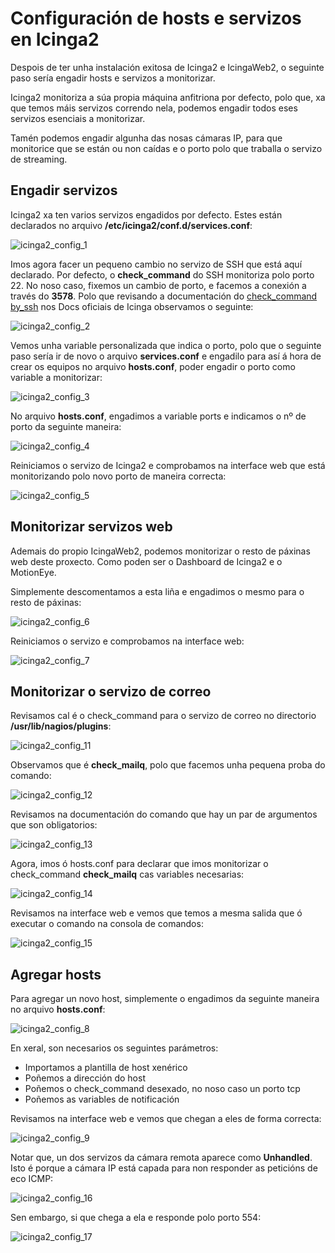 # Configuración de hosts e servizos en Icinga2

Despois de ter unha instalación exitosa de Icinga2 e IcingaWeb2, o seguinte paso sería engadir hosts e servizos a monitorizar.

Icinga2 monitoriza a súa propia máquina anfitriona por defecto, polo que, xa que temos máis servizos correndo nela, podemos engadir todos eses servizos esenciais a monitorizar.

Tamén podemos engadir algunha das nosas cámaras IP, para que monitorice que se están ou non caídas e o porto polo que traballa o servizo de streaming.

## Engadir servizos 

Icinga2 xa ten varios servizos engadidos por defecto. Estes están declarados no arquivo **/etc/icinga2/conf.d/services.conf**:

![icinga2_config_1](https://github.com/aaaarafiquem/ProxectoFinCicloASIR/blob/master/doc/img/icinga2_config_images/1.PNG)

Imos agora facer un pequeno cambio no servizo de SSH que está aquí declarado. Por defecto, o **check_command** do SSH monitoriza polo porto 22. No noso caso, fixemos un cambio de porto, e facemos a conexión a través do **3578**. Polo que revisando a documentación do [check_command by_ssh](https://icinga.com/docs/icinga-2/latest/doc/10-icinga-template-library/#by_ssh) nos Docs oficiais de Icinga observamos o seguinte:

![icinga2_config_2](https://github.com/aaaarafiquem/ProxectoFinCicloASIR/blob/master/doc/img/icinga2_config_images/2.PNG)

Vemos unha variable personalizada que indica o porto, polo que o seguinte paso sería ir de novo o arquivo **services.conf** e engadilo para así á hora de crear os equipos no arquivo **hosts.conf**, poder engadir o porto como variable a monitorizar:

![icinga2_config_3](https://github.com/aaaarafiquem/ProxectoFinCicloASIR/blob/master/doc/img/icinga2_config_images/3.PNG)

No arquivo **hosts.conf**, engadimos a variable ports e indicamos o nº de porto da seguinte maneira:

![icinga2_config_4](https://github.com/aaaarafiquem/ProxectoFinCicloASIR/blob/master/doc/img/icinga2_config_images/4.PNG)

Reiniciamos o servizo de Icinga2 e comprobamos na interface web que está monitorizando polo novo porto de maneira correcta:

![icinga2_config_5](https://github.com/aaaarafiquem/ProxectoFinCicloASIR/blob/master/doc/img/icinga2_config_images/5.PNG)

## Monitorizar servizos web

Ademais do propio IcingaWeb2, podemos monitorizar o resto de páxinas web deste proxecto. Como poden ser o Dashboard de Icinga2 e o MotionEye.

Simplemente descomentamos a esta liña e engadimos o mesmo para o resto de páxinas:

![icinga2_config_6](https://github.com/aaaarafiquem/ProxectoFinCicloASIR/blob/master/doc/img/icinga2_config_images/6.PNG)

Reiniciamos o servizo e comprobamos na interface web:

![icinga2_config_7](https://github.com/aaaarafiquem/ProxectoFinCicloASIR/blob/master/doc/img/icinga2_config_images/7.PNG)


## Monitorizar o servizo de correo

Revisamos cal é o check_command para o servizo de correo no directorio **/usr/lib/nagios/plugins**:

![icinga2_config_11](https://github.com/aaaarafiquem/ProxectoFinCicloASIR/blob/master/doc/img/icinga2_config_images/11.PNG)

Observamos que é **check_mailq**, polo que facemos unha pequena proba do comando:

![icinga2_config_12](https://github.com/aaaarafiquem/ProxectoFinCicloASIR/blob/master/doc/img/icinga2_config_images/12.PNG)

Revisamos na documentación do comando que hay un par de argumentos que son obligatorios:

![icinga2_config_13](https://github.com/aaaarafiquem/ProxectoFinCicloASIR/blob/master/doc/img/icinga2_config_images/13.PNG)

Agora, imos ó hosts.conf para declarar que imos monitorizar o check_command **check_mailq** cas variables necesarias:

![icinga2_config_14](https://github.com/aaaarafiquem/ProxectoFinCicloASIR/blob/master/doc/img/icinga2_config_images/14.PNG)

Revisamos na interface web e vemos que temos a mesma salida que ó executar o comando na consola de comandos:

![icinga2_config_15](https://github.com/aaaarafiquem/ProxectoFinCicloASIR/blob/master/doc/img/icinga2_config_images/15.PNG)

## Agregar hosts

Para agregar un novo host, simplemente o engadimos da seguinte maneira no arquivo **hosts.conf**:

![icinga2_config_8](https://github.com/aaaarafiquem/ProxectoFinCicloASIR/blob/master/doc/img/icinga2_config_images/8.PNG)

En xeral, son necesarios os seguintes parámetros:

- Importamos a plantilla de host xenérico
- Poñemos a dirección do host
- Poñemos o check_command desexado, no noso caso un porto tcp
- Poñemos as variables de notificación

Revisamos na interface web e vemos que chegan a eles de forma correcta:

![icinga2_config_9](https://github.com/aaaarafiquem/ProxectoFinCicloASIR/blob/master/doc/img/icinga2_config_images/9.PNG)

Notar que, un dos servizos da cámara remota aparece como **Unhandled**. Isto é porque a cámara IP está capada para non responder as peticións de eco ICMP:

![icinga2_config_16](https://github.com/aaaarafiquem/ProxectoFinCicloASIR/blob/master/doc/img/icinga2_config_images/16.PNG)

Sen embargo, si que chega a ela e responde polo porto 554:

![icinga2_config_17](https://github.com/aaaarafiquem/ProxectoFinCicloASIR/blob/master/doc/img/icinga2_config_images/17.PNG)
